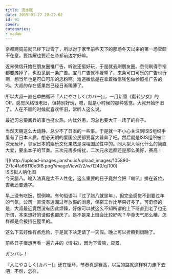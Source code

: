 ```yaml
---
title: 流水账
date: 2015-01-27 20:22:02
id: 91
cover: 
categories:
- madao
---
```


帝都两周前就已经下过雪了，所以对于家里前些天下的那场冬天以来的第一场雪颇不在意。要炫耀也要赶在帝都前边才好嘛。

近来微信开始在朋友圈推广告，听说还挺好玩，于是就去刷朋友圈。奈何刷得手指都要瘫掉了，也没见到一条广告。宝马广告就不奢望了，来条可口可乐的广告也行啊，想当年也是可口可乐的忠粉啊。难道微信是在拿着微信钱包做参照推广告的吗。大叔的存在感果然已经日渐稀薄了。

所以大叔一直在单曲循环『人にやさしく(カバー)』，一月新番《翻转少女》的OP。感觉风格很老旧，但特别好玩，嗯，就是小时候的那种感觉。大叔开始怀旧了。人在不顺的时候就喜欢怀旧，常听人这么说。

最近习总要阅兵的事也挺火热。内忧外患，习总也要大干一场了的样子。

当然天朝这么大动静，总少不了日本的一些事。于是就一不小心关注到ISIS组织手里有了日本人质，想必天朝的爱国公民都要喜大普奔了吧。然后就是ISIS组织被二次元玩坏，邻家日本的娱乐文化果然是深埋国民性中的。同人拟人萌化什么的简直大爱，要出本子的节奏。三次元再多纷扰，二次元永远都还是那么美好，赛高！

<div class="image-package"> ![](http://upload-images.jianshu.io/upload_images/105890-27fc4fa66110e3f8.png?imageView2/2/w/1240/q/100)  
<div class="image-caption">ISIS拟人萌化图</div></div>今天腊八。输入法真是太不人性化，这么重要的日子竟然会把『喇叭』排在首位，害我还要选字。

早上没有吃饭，惯例嘛。有句俗语叫『过了腊八就是年』，但完全感觉不到要过年的气氛，公司一直没有透漏过年放假的消息，保密工作比苹果好多了。可奇怪的是，大叔最近竟然没有因此烦躁，好像可以就这么不知所谓的上下班直到老了也无所谓，本来想好的请假也都厌了。是不是来上班会比较好呢？毕竟天气那么糟，怎样都是会被挡在屋里的。

这么下去好像有点危险，于是就下决定请了一天假。晚上可以折腾到很晚了。

前些日子很想再看一遍岩井的《情书》，因为下雪嘛，应景。

ガンバレ！

『人にやさしく(カバー)』还在循环，节奏真是赛高，以后的路就这样努力走下去吧，不然，怎样。
